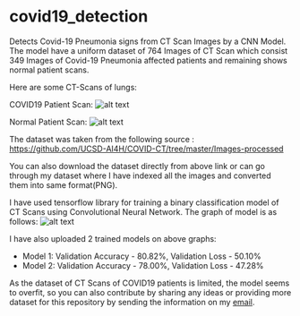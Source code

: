 # covid19_detection
Detects Covid-19 Pneumonia signs from CT Scan Images by a CNN Model. The model have a uniform dataset of 764 Images of CT Scan which consist 349 Images of Covid-19 Pneumonia affected patients and remaining shows normal patient scans.

Here are some CT-Scans of lungs:

COVID19 Patient Scan:
![alt text](https://github.com/aniruddh-1/covid19-detection/covid19_dataset/covid19/168.png "CT Scan1")

Normal Patient Scan:
![alt text](https://github.com/aniruddh-1/covid19-detection/covid19_dataset/normal/80.png "CT Scan2")

The dataset was taken from the following source : https://github.com/UCSD-AI4H/COVID-CT/tree/master/Images-processed

You can also download the dataset directly from above link or can go through my dataset where I have indexed all the images and converted them into same format(PNG).

I have used tensorflow library for training a binary classification model of CT Scans using Convolutional Neural Network. The graph of model is as follows:
![alt text](https://github.com/aniruddh-1/covid19-detection/covid19_dataset/tensorboard_logs/cnn_architecture.png "CNN")

I have also uploaded 2 trained models on above graphs:
* Model 1: Validation Accuracy - 80.82%, Validation Loss - 50.10%
* Model 2: Validation Accuracy - 78.00%, Validation Loss - 47.28%

As the dataset of CT Scans of COVID19 patients is limited, the model seems to overfit, so you can also contribute by sharing any ideas or providing more dataset for this repository by sending the information on my [email](https://github.com/aniruddh-1).
